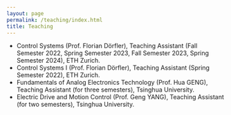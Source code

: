 ```yaml
---
layout: page
permalink: /teaching/index.html
title: Teaching
---
```


- Control Systems (Prof. Florian Dörfler), Teaching Assistant (Fall Semester 2022, Spring Semester 2023, Fall Semester 2023, Spring Semester 2024), ETH Zurich.
- Control Systems I (Prof. Florian Dörfler), Teaching Assistant (Spring Semester 2022), ETH Zurich.
- Fundamentals of Analog Electronics Technology (Prof. Hua GENG), Teaching Assistant (for three semesters), Tsinghua University.
- Electric Drive and Motion Control (Prof. Geng YANG), Teaching Assistant (for two semesters), Tsinghua University.
